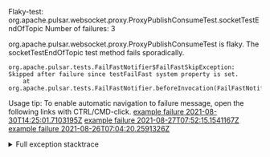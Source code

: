         
Flaky-test: org.apache.pulsar.websocket.proxy.ProxyPublishConsumeTest.socketTestEndOfTopic
Number of failures: 3

org.apache.pulsar.websocket.proxy.ProxyPublishConsumeTest is flaky. The socketTestEndOfTopic test method fails sporadically.

```
org.apache.pulsar.tests.FailFastNotifier$FailFastSkipException: Skipped after failure since testFailFast system property is set.
	at org.apache.pulsar.tests.FailFastNotifier.beforeInvocation(FailFastNotifier.java:88)

```

Usage tip: To enable automatic navigation to failure message, open the following links with CTRL/CMD-click.
[example failure 2021-08-30T14:25:01.7103195Z](https://github.com/apache/pulsar/runs/3462661639?check_suite_focus=true#step:9:661)
[example failure 2021-08-27T07:52:15.1541167Z](https://github.com/apache/pulsar/runs/3440855061?check_suite_focus=true#step:9:674)
[example failure 2021-08-26T07:04:20.2591326Z](https://github.com/apache/pulsar/runs/3429892062?check_suite_focus=true#step:9:634)


<details>
<summary>Full exception stacktrace</summary>
<code><pre>
org.apache.pulsar.tests.FailFastNotifier$FailFastSkipException: Skipped after failure since testFailFast system property is set.
	at org.apache.pulsar.tests.FailFastNotifier.beforeInvocation(FailFastNotifier.java:88)

</pre></code>
</details>

